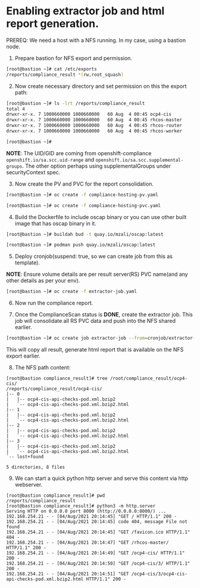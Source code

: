 # Enabling extractor job and html report generation.

PREREQ: We need a host with a NFS running. In my case, using a bastion node.

1. Prepare bastion for NFS export and permission.
```bash
[root@bastion ~]# cat /etc/exports
/reports/compliance_result *(rw,root_squash)
```

2. Now create necessary directory and set permission on this the export path:
```bash
[root@bastion ~]# ls -lrt /reports/compliance_result
total 4
drwxr-xr-x. 7 1000660000 1000660000   60 Aug  4 00:45 ocp4-cis
drwxr-xr-x. 7 1000660000 1000660000   60 Aug  4 00:45 rhcos-master
drwxr-xr-x. 7 1000660000 1000660000   60 Aug  4 00:45 rhcos-router
drwxr-xr-x. 7 1000660000 1000660000   60 Aug  4 00:45 rhcos-worker

[root@bastion ~]# 
```
**NOTE**: The UID/GID are coming from openshift-compliance `openshift.io/sa.scc.uid-range` and `openshift.io/sa.scc.supplemental-groups`. The other option perhaps using supplementalGroups under securityContext spec.

3. Now create the PV and PVC for the report consolidation.
```bash
[root@bastion ~]# oc create -f compliance-hosting-pv.yaml

[root@bastion ~]# oc create -f compliance-hosting-pvc.yaml
```

4. Build the Dockerfile to include oscap binary or you can use other built image that has oscap binary in it.
```bash
[root@bastion ~]# buildah bud -t quay.io/mzali/oscap:latest

[root@bastion ~]# podman push quay.io/mzali/oscap:latest
```

5. Deploy cronjob(suspend: true, so we can create job from this as template).

**NOTE**: Ensure volume details are per result server(RS) PVC name(and any other details as per your env).
```bash
[root@bastion ~]# oc create -f extractor-job.yaml
```

6. Now run the compliance report.

7. Once the ComplianceScan status is **DONE**, create the extractor job. This job will consolidate all RS PVC data and push into the NFS shared earlier.
```bash
[root@bastion ~]# oc create job extractor-job --from=cronjob/extractor-custom-job
```

This will copy all result, generate html report that is available on the NFS export earlier.

8. The NFS path content:
```
[root@bastion compliance_result]# tree /root/compliance_result/ocp4-cis/
/reports/compliance_result/ocp4-cis/
|-- 0
|   |-- ocp4-cis-api-checks-pod.xml.bzip2
|   `-- ocp4-cis-api-checks-pod.xml.bzip2.html
|-- 1
|   |-- ocp4-cis-api-checks-pod.xml.bzip2
|   `-- ocp4-cis-api-checks-pod.xml.bzip2.html
|-- 2
|   |-- ocp4-cis-api-checks-pod.xml.bzip2
|   `-- ocp4-cis-api-checks-pod.xml.bzip2.html
|-- 3
|   |-- ocp4-cis-api-checks-pod.xml.bzip2
|   `-- ocp4-cis-api-checks-pod.xml.bzip2.html
`-- lost+found

5 directories, 8 files
```

9. We can start a quick python http server and serve this content via http webserver.
```
[root@bastion compliance_result]# pwd
/reports/compliance_result
[root@bastion compliance_result]# python3 -m http.server
Serving HTTP on 0.0.0.0 port 8000 (http://0.0.0.0:8000/) ...
192.168.254.21 - - [04/Aug/2021 20:14:45] "GET / HTTP/1.1" 200 -
192.168.254.21 - - [04/Aug/2021 20:14:45] code 404, message File not found
192.168.254.21 - - [04/Aug/2021 20:14:45] "GET /favicon.ico HTTP/1.1" 404 -
192.168.254.21 - - [04/Aug/2021 20:14:47] "GET /rhcos-master/ HTTP/1.1" 200 -
192.168.254.21 - - [04/Aug/2021 20:14:49] "GET /ocp4-cis/ HTTP/1.1" 200 -
192.168.254.21 - - [04/Aug/2021 20:14:50] "GET /ocp4-cis/3/ HTTP/1.1" 200 -
192.168.254.21 - - [04/Aug/2021 20:14:51] "GET /ocp4-cis/3/ocp4-cis-api-checks-pod.xml.bzip2.html HTTP/1.1" 200 -
```